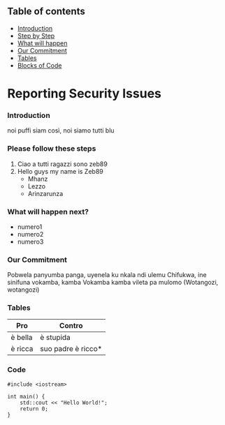 ## Table of contents

- [Introduction](#Introduction)
- [Step by Step](#Please-follow-these-steps)
- [What will happen](#What-will-happen-next?)
- [Our Commitment](#Our-Commitment)
- [Tables](#Tables)
- [Blocks of Code](#Code)

# Reporting Security Issues

### Introduction
  noi puffi siam così, noi siamo tutti blu

### Please follow these steps

1. Ciao a tutti ragazzi sono zeb89
2. Hello guys my name is Zeb89
     - Mhanz
     - Lezzo
     - Arinzarunza

### What will happen next?

- numero1
- numero2
- numero3
  
### Our Commitment

Pobwela panyumba panga, uyenela ku nkala ndi ulemu
Chifukwa, ine sinifuna vokamba, kamba
Vokamba kamba vileta pa mulomo
(Wotangozi, wotangozi)

### Tables

|   Pro   |  Contro  |
| ------- | -------- |
| è bella | è stupida |
| è ricca | suo padre è ricco* |

### Code

```
#include <iostream>

int main() {
    std::cout << "Hello World!";
    return 0;
}
```



